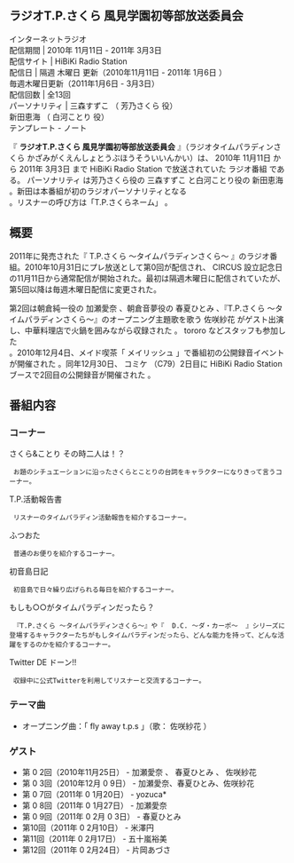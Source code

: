ラジオT.P.さくら 風見学園初等部放送委員会  
---  
インターネットラジオ  
配信期間  |  2010年  11月11日    \-  2011年  3月3日     
配信サイト  |  HiBiKi Radio Station   
配信日  |  隔週  木曜日  更新（2010年11月11日 - 2011年  1月6日  ）   
毎週木曜日更新（2011年1月6日 - 3月3日）  
配信回数  |  全13回   
パーソナリティ  |  三森すずこ  （  芳乃さくら  役）   
新田恵海  （  白河ことり  役）  
テンプレート  \-  ノート  
  
『 **ラジオT.P.さくら 風見学園初等部放送委員会** 』（ラジオタイムパラディンさくら かざみがくえんしょとうぶほうそういいんかい）は、  2010年
11月11日  から  2011年  3月3日  まで  HiBiKi Radio Station  で放送されていた  ラジオ番組  である。
パーソナリティ  は芳乃さくら役の  三森すずこ  と白河ことり役の  新田恵海    。新田は本番組が初のラジオパーソナリティとなる  
。リスナーの呼び方は「T.P.さくらネーム」    。

##  概要  

2011年に発売された『  T.P.さくら 〜タイムパラディンさくら〜  』のラジオ番組。2010年10月31日にプレ放送として第0回が配信され、
CIRCUS  設立記念日の11月11日から通常配信が開始された。最初は隔週木曜日に配信されていたが、第5回以降は毎週木曜日配信に変更された。

第2回は朝倉純一役の  加瀬愛奈  、朝倉音夢役の  春夏ひとみ  、『T.P.さくら 〜タイムパラディンさくら〜』のオープニング主題歌を歌う  佐咲紗花
がゲスト出演し、中華料理店で火鍋を囲みながら収録された    。  tororo  などスタッフも参加した  
。2010年12月4日、メイド喫茶「  メイリッシュ  」で番組初の公開録音イベントが開催された      。同年12月30日、  コミケ
（C79）2日目に  HiBiKi Radio Station  ブースで2回目の公開録音が開催された      。

##  番組内容  

###  コーナー  

さくら&ことり その時二人は！？

     お題のシチュエーションに沿ったさくらとことりの台詞をキャラクターになりきって言うコーナー。 
T.P.活動報告書

     リスナーのタイムパラディン活動報告を紹介するコーナー。 
ふつおた

     普通のお便りを紹介するコーナー。 
初音島日記

     初音島で日々繰り広げられる毎日を紹介するコーナー。 
もしも○○がタイムパラディンだったら？

     『T.P.さくら 〜タイムパラディンさくら〜』や『  D.C. 〜ダ・カーポ〜  』シリーズに登場するキャラクターたちがもしタイムパラディンだったら、どんな能力を持って、どんな活躍をするのかを紹介するコーナー。 
Twitter DE ドーン!!

     収録中に公式Twitterを利用してリスナーと交流するコーナー。 

###  テーマ曲  

  * オープニング曲：「  fly away t.p.s  」（歌：  佐咲紗花  ） 

###  ゲスト  

  * 第  0  2回（2010年11月25日） -  加瀬愛奈  、  春夏ひとみ  、  佐咲紗花   
  * 第  0  3回（2010年12月  0  9日） - 加瀬愛奈、春夏ひとみ、佐咲紗花   
  * 第  0  7回（2011年  0  1月20日） -  yozuca*   
  * 第  0  8回（2011年  0  1月27日） - 加瀬愛奈   
  * 第  0  9回（2011年  0  2月  0  3日） - 春夏ひとみ   
  * 第10回（2011年  0  2月10日） -  米澤円   
  * 第11回（2011年  0  2月17日） -  五十嵐裕美   
  * 第12回（2011年  0  2月24日） -  片岡あづさ   

